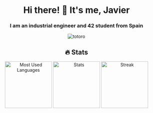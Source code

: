 <div align="center">

# Hi there! :wave: It's me, Javier

### I am an industrial engineer and 42 student from Spain

![totoro](https://github.com/user-attachments/assets/3991a5ee-9076-482b-8761-2b4b28703603)

<!--
**javierjimenezfernandez/javierjimenezfernandez** is a ✨ _special_ ✨ repository because its `README.md` (this file) appears on your GitHub profile.

Here are some ideas to get you started:

- 🔭 I’m currently working on ...
- 🌱 I’m currently learning ...
- 👯 I’m looking to collaborate on ...
- 🤔 I’m looking for help with ...
- 💬 Ask me about ...
- 📫 How to reach me: ...
- 😄 Pronouns: ...
- ⚡ Fun fact: ...
-->

<div align="justify">



</div>

## :fire: Stats
<p align="center">
  <img alt="Most Used Languages" height="150px" src="https://github-readme-stats.vercel.app/api/top-langs?username=javierjimenezfernandez&show_icons=true&locale=en&layout=compact" />
  <img alt="Stats" height="150px" src="https://github-readme-stats.vercel.app/api?username=javierjimenezfernandez&show_icons=true&locale=en" />
  <img alt="Streak" height="150px" src="https://github-readme-streak-stats.herokuapp.com/?user=javierjimenezfernandez&" />
</p>
</div>
